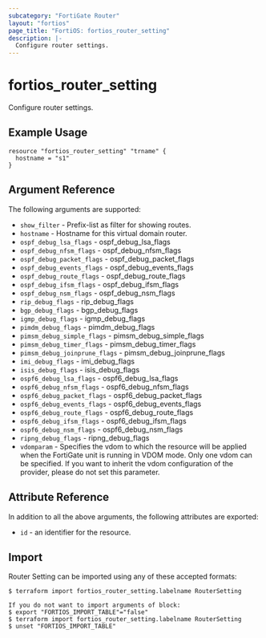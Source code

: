 ```yaml
---
subcategory: "FortiGate Router"
layout: "fortios"
page_title: "FortiOS: fortios_router_setting"
description: |-
  Configure router settings.
---
```


# fortios_router_setting
Configure router settings.

## Example Usage

```hcl
resource "fortios_router_setting" "trname" {
  hostname = "s1"
}
```

## Argument Reference

The following arguments are supported:

* `show_filter` - Prefix-list as filter for showing routes.
* `hostname` - Hostname for this virtual domain router.
* `ospf_debug_lsa_flags` - ospf_debug_lsa_flags
* `ospf_debug_nfsm_flags` - ospf_debug_nfsm_flags
* `ospf_debug_packet_flags` - ospf_debug_packet_flags
* `ospf_debug_events_flags` - ospf_debug_events_flags
* `ospf_debug_route_flags` - ospf_debug_route_flags
* `ospf_debug_ifsm_flags` - ospf_debug_ifsm_flags
* `ospf_debug_nsm_flags` - ospf_debug_nsm_flags
* `rip_debug_flags` - rip_debug_flags
* `bgp_debug_flags` - bgp_debug_flags
* `igmp_debug_flags` - igmp_debug_flags
* `pimdm_debug_flags` - pimdm_debug_flags
* `pimsm_debug_simple_flags` - pimsm_debug_simple_flags
* `pimsm_debug_timer_flags` - pimsm_debug_timer_flags
* `pimsm_debug_joinprune_flags` - pimsm_debug_joinprune_flags
* `imi_debug_flags` - imi_debug_flags
* `isis_debug_flags` - isis_debug_flags
* `ospf6_debug_lsa_flags` - ospf6_debug_lsa_flags
* `ospf6_debug_nfsm_flags` - ospf6_debug_nfsm_flags
* `ospf6_debug_packet_flags` - ospf6_debug_packet_flags
* `ospf6_debug_events_flags` - ospf6_debug_events_flags
* `ospf6_debug_route_flags` - ospf6_debug_route_flags
* `ospf6_debug_ifsm_flags` - ospf6_debug_ifsm_flags
* `ospf6_debug_nsm_flags` - ospf6_debug_nsm_flags
* `ripng_debug_flags` - ripng_debug_flags
* `vdomparam` - Specifies the vdom to which the resource will be applied when the FortiGate unit is running in VDOM mode. Only one vdom can be specified. If you want to inherit the vdom configuration of the provider, please do not set this parameter.


## Attribute Reference

In addition to all the above arguments, the following attributes are exported:
* `id` - an identifier for the resource.

## Import

Router Setting can be imported using any of these accepted formats:
```
$ terraform import fortios_router_setting.labelname RouterSetting

If you do not want to import arguments of block:
$ export "FORTIOS_IMPORT_TABLE"="false"
$ terraform import fortios_router_setting.labelname RouterSetting
$ unset "FORTIOS_IMPORT_TABLE"
```
